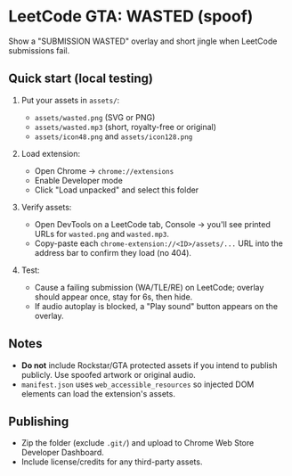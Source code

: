 # LeetCode GTA: WASTED (spoof)

Show a "SUBMISSION WASTED" overlay and short jingle when LeetCode submissions fail.

## Quick start (local testing)
1. Put your assets in `assets/`:
   - `assets/wasted.png` (SVG or PNG)
   - `assets/wasted.mp3` (short, royalty-free or original)
   - `assets/icon48.png` and `assets/icon128.png`

2. Load extension:
   - Open Chrome -> `chrome://extensions`
   - Enable Developer mode
   - Click "Load unpacked" and select this folder

3. Verify assets:
   - Open DevTools on a LeetCode tab, Console → you'll see printed URLs for `wasted.png` and `wasted.mp3`.
   - Copy-paste each `chrome-extension://<ID>/assets/...` URL into the address bar to confirm they load (no 404).

4. Test:
   - Cause a failing submission (WA/TLE/RE) on LeetCode; overlay should appear once, stay for 6s, then hide.
   - If audio autoplay is blocked, a "Play sound" button appears on the overlay.

## Notes
- **Do not** include Rockstar/GTA protected assets if you intend to publish publicly. Use spoofed artwork or original audio.
- `manifest.json` uses `web_accessible_resources` so injected DOM elements can load the extension's assets.

## Publishing
- Zip the folder (exclude `.git/`) and upload to Chrome Web Store Developer Dashboard.
- Include license/credits for any third-party assets.

